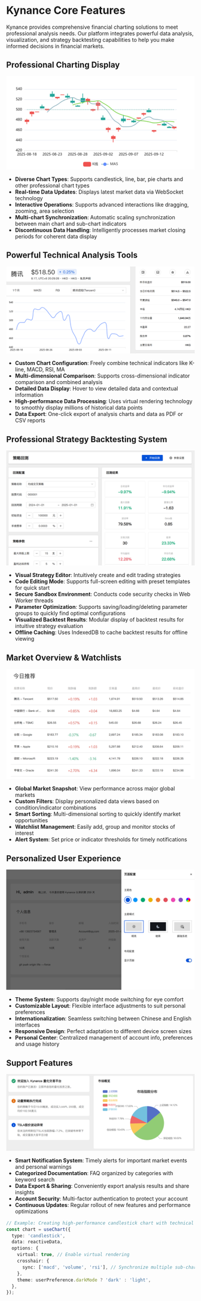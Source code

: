 # Kynance Core Features

Kynance provides comprehensive financial charting solutions to meet professional analysis needs. Our platform integrates powerful data analysis, visualization, and strategy backtesting capabilities to help you make informed decisions in financial markets.

## Professional Charting Display

![Professional Charts](../public/chart-demo.png)

- **Diverse Chart Types**: Supports candlestick, line, bar, pie charts and other professional chart types
- **Real-time Data Updates**: Displays latest market data via WebSocket technology
- **Interactive Operations**: Supports advanced interactions like dragging, zooming, area selection
- **Multi-chart Synchronization**: Automatic scaling synchronization between main chart and sub-chart indicators
- **Discontinuous Data Handling**: Intelligently processes market closing periods for coherent data display

## Powerful Technical Analysis Tools

![Technical Analysis](../public/technical-analysis.png)

- **Custom Chart Configuration**: Freely combine technical indicators like K-line, MACD, RSI, MA
- **Multi-dimensional Comparison**: Supports cross-dimensional indicator comparison and combined analysis
- **Detailed Data Display**: Hover to view detailed data and contextual information
- **High-performance Data Processing**: Uses virtual rendering technology to smoothly display millions of historical data points
- **Data Export**: One-click export of analysis charts and data as PDF or CSV reports

## Professional Strategy Backtesting System

![Backtesting System](../public/backtest-system.png)

- **Visual Strategy Editor**: Intuitively create and edit trading strategies
- **Code Editing Mode**: Supports full-screen editing with preset templates for quick start
- **Secure Sandbox Environment**: Conducts code security checks in Web Worker threads
- **Parameter Optimization**: Supports saving/loading/deleting parameter groups to quickly find optimal configurations
- **Visualized Backtest Results**: Modular display of backtest results for intuitive strategy evaluation
- **Offline Caching**: Uses IndexedDB to cache backtest results for offline viewing

## Market Overview & Watchlists

![Market Overview](../public/market-overview.png)

- **Global Market Snapshot**: View performance across major global markets
- **Custom Filters**: Display personalized data views based on condition/indicator combinations
- **Smart Sorting**: Multi-dimensional sorting to quickly identify market opportunities
- **Watchlist Management**: Easily add, group and monitor stocks of interest
- **Alert System**: Set price or indicator thresholds for timely notifications

## Personalized User Experience

![User Experience](../public/user-experience.png)

- **Theme System**: Supports day/night mode switching for eye comfort
- **Customizable Layout**: Flexible interface adjustments to suit personal preferences
- **Internationalization**: Seamless switching between Chinese and English interfaces
- **Responsive Design**: Perfect adaptation to different device screen sizes
- **Personal Center**: Centralized management of account info, preferences and usage history

## Support Features

![Support Features](../public/support-features.png)

- **Smart Notification System**: Timely alerts for important market events and personal warnings
- **Categorized Documentation**: FAQ organized by categories with keyword search
- **Data Export & Sharing**: Conveniently export analysis results and share insights
- **Account Security**: Multi-factor authentication to protect your account
- **Continuous Updates**: Regular rollout of new features and performance optimizations

```ts
// Example: Creating high-performance candlestick chart with technical indicators
const chart = useChart({
  type: 'candlestick',
  data: reactiveData,
  options: {
    virtual: true, // Enable virtual rendering
    crosshair: {
      sync: ['macd', 'volume', 'rsi'], // Synchronize multiple sub-charts
    },
    theme: userPreference.darkMode ? 'dark' : 'light',
  },
});
```
